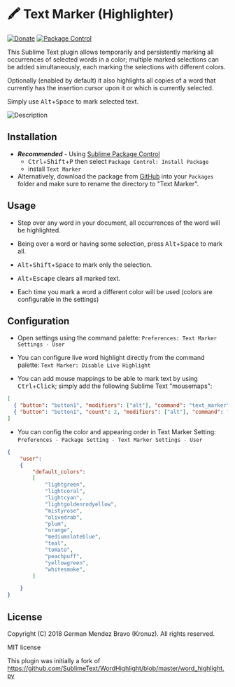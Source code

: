 # 🖍 Text Marker (Highlighter)

[![Donate](https://img.shields.io/badge/Donate-PayPal-green.svg)](https://www.paypal.me/Kronuz/25)
[![Package Control](https://img.shields.io/packagecontrol/dt/Text%20Marker.svg)](https://packagecontrol.io/packages/Text%20Marker)

This Sublime Text plugin allows temporarily and persistently marking all
occurrences of selected words in a color; multiple marked selections can be
added simultaneously, each marking the selections with different colors.

Optionally (enabled by default) it also highlights all copies of a word that
currently has the insertion cursor upon it or which is currently selected.

Simply use <kbd>Alt</kbd>+<kbd>Space</kbd> to mark selected text.

![Description](screenshots/screenshot.gif?raw=true)


## Installation

- **_Recommended_** - Using [Sublime Package Control](https://packagecontrol.io "Sublime Package Control")
    - <kbd>Ctrl</kbd>+<kbd>Shift</kbd>+<kbd>P</kbd> then select `Package Control: Install Package`
    - install `Text Marker`
- Alternatively, download the package from [GitHub](https://github.com/Kronuz/TextMarker "Text Marker") into your `Packages` folder and make sure to rename the directory to "Text Marker".


## Usage

- Step over any word in your document, all occurrences of the word will be highlighted.

- Being over a word or having some selection, press <kbd>Alt</kbd>+<kbd>Space</kbd> to mark all.

- <kbd>Alt</kbd>+<kbd>Shift</kbd>+<kbd>Space</kbd> to mark only the selection.

- <kbd>Alt</kbd>+<kbd>Escape</kbd> clears all marked text.

- Each time you mark a word a different color will be used (colors are configurable in the settings)


## Configuration

- Open settings using the command palette:
  `Preferences: Text Marker Settings - User`

- You can configure live word highlight directly from the command palette:
  `Text Marker: Disable Live Highlight`

- You can add mouse mappings to be able to mark text by using <kbd>Ctrl</kbd>+<kbd>Click</kbd>;
  simply add the following Sublime Text "mousemaps":

```json
[
  { "button": "button1", "modifiers": ["alt"], "command": "text_marker", "press_command": "drag_select" },
  { "button": "button1", "count": 2, "modifiers": ["alt"], "command": "text_marker_clear", "press_command": "drag_select" }
]
```

- You can config the color and appearing order in Text Marker Setting:
  `Preferences - Package Setting - Text Marker Settings - User`
  
```json
{
	"user":
	{
		"default_colors":
		[
			"lightgreen",
			"lightcoral",
			"lightcyan",
			"lightgoldenrodyellow",
			"mistyrose",
			"olivedrab",
			"plum",
			"orange",
			"mediumslateblue",
			"teal",
			"tomato",
			"peachpuff",
			"yellowgreen",
			"whitesmoke",
		]

	}
}
```



## License

Copyright (C) 2018 German Mendez Bravo (Kronuz). All rights reserved.

MIT license

This plugin was initially a fork of
https://github.com/SublimeText/WordHighlight/blob/master/word_highlight.py
